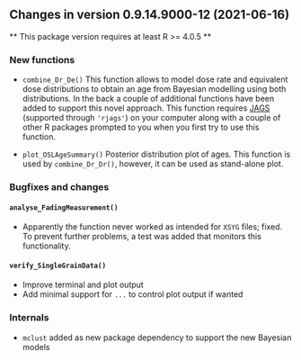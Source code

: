 




<!-- NEWS.md was auto-generated by NEWS.Rmd. Please DO NOT edit by hand!-->

## Changes in version 0.9.14.9000-12 (2021-06-16)

\*\* This package version requires at least R \>= 4.0.5 \*\*

### New functions

-   `combine_Dr_De()` This function allows to model dose rate and
    equivalent dose distributions to obtain an age from Bayesian
    modelling using both distributions. In the back a couple of
    additional functions have been added to support this novel approach.
    This function requires [JAGS](https://mcmc-jags.sourceforge.io)
    (supported through `'rjags'`) on your computer along with a couple
    of other R packages prompted to you when you first try to use this
    function.

-   `plot_OSLAgeSummary()` Posterior distribution plot of ages. This
    function is used by `combine_Dr_Dr()`, however, it can be used as
    stand-alone plot.

### Bugfixes and changes

#### `analyse_FadingMeasurement()`

-   Apparently the function never worked as intended for `XSYG` files;
    fixed. To prevent further problems, a test was added that monitors
    this functionality.

#### `verify_SingleGrainData()`

-   Improve terminal and plot output
-   Add minimal support for `...` to control plot output if wanted

### Internals

-   `mclust` added as new package dependency to support the new Bayesian
    models
